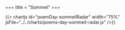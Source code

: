 +++
title = "Sommeil"
+++

{{< chartjs id="poemDay-sommeilRadar" width="75%" jsFile="../../charts/poems-day-sommeil-radar.js" />}}
